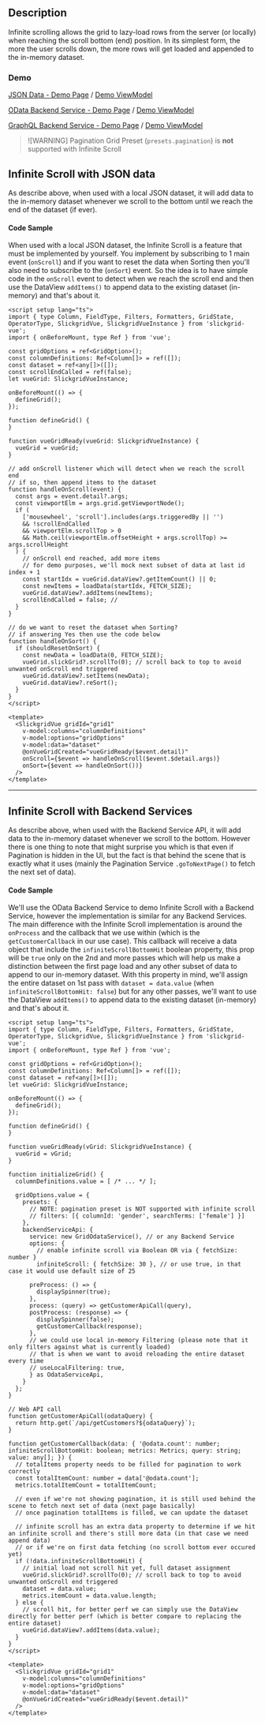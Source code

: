 ## Description

Infinite scrolling allows the grid to lazy-load rows from the server (or locally) when reaching the scroll bottom (end) position.
In its simplest form, the more the user scrolls down, the more rows will get loaded and appended to the in-memory dataset.

### Demo

[JSON Data - Demo Page](https://ghiscoding.github.io/slickgrid-vue/#/slickgrid/Example38) / [Demo ViewModel](https://github.com/ghiscoding/slickgrid-universal/blob/master/demos/vue/src/components/Example38.vue)

[OData Backend Service - Demo Page](https://ghiscoding.github.io/slickgrid-vue/#/slickgrid/Example39) / [Demo ViewModel](https://github.com/ghiscoding/slickgrid-universal/blob/master/demos/vue/src/components/Example39.vue)

[GraphQL Backend Service - Demo Page](https://ghiscoding.github.io/slickgrid-vue/#/slickgrid/Example40) / [Demo ViewModel](https://github.com/ghiscoding/slickgrid-universal/blob/master/demos/vue/src/components/Example40.vue)

> ![WARNING]
> Pagination Grid Preset (`presets.pagination`) is **not** supported with Infinite Scroll

## Infinite Scroll with JSON data

As describe above, when used with a local JSON dataset, it will add data to the in-memory dataset whenever we scroll to the bottom until we reach the end of the dataset (if ever).

#### Code Sample
When used with a local JSON dataset, the Infinite Scroll is a feature that must be implemented by yourself. You implement by subscribing to 1 main event (`onScroll`) and if you want to reset the data when Sorting then you'll also need to subscribe to the (`onSort`) event. So the idea is to have simple code in the `onScroll` event to detect when we reach the scroll end  and then use the DataView `addItems()` to append data to the existing dataset (in-memory) and that's about it.

```vue
<script setup lang="ts">
import { type Column, FieldType, Filters, Formatters, GridState, OperatorType, SlickgridVue, SlickgridVueInstance } from 'slickgrid-vue';
import { onBeforeMount, type Ref } from 'vue';

const gridOptions = ref<GridOption>();
const columnDefinitions: Ref<Column[]> = ref([]);
const dataset = ref<any[]>([]);
const scrollEndCalled = ref(false);
let vueGrid: SlickgridVueInstance;

onBeforeMount(() => {
  defineGrid();
});

function defineGrid() {
}

function vueGridReady(vueGrid: SlickgridVueInstance) {
  vueGrid = vueGrid;
}

// add onScroll listener which will detect when we reach the scroll end
// if so, then append items to the dataset
function handleOnScroll(event) {
  const args = event.detail?.args;
  const viewportElm = args.grid.getViewportNode();
  if (
    ['mousewheel', 'scroll'].includes(args.triggeredBy || '')
    && !scrollEndCalled
    && viewportElm.scrollTop > 0
    && Math.ceil(viewportElm.offsetHeight + args.scrollTop) >= args.scrollHeight
  ) {
    // onScroll end reached, add more items
    // for demo purposes, we'll mock next subset of data at last id index + 1
    const startIdx = vueGrid.dataView?.getItemCount() || 0;
    const newItems = loadData(startIdx, FETCH_SIZE);
    vueGrid.dataView?.addItems(newItems);
    scrollEndCalled = false; //
  }
}

// do we want to reset the dataset when Sorting?
// if answering Yes then use the code below
function handleOnSort() {
  if (shouldResetOnSort) {
    const newData = loadData(0, FETCH_SIZE);
    vueGrid.slickGrid?.scrollTo(0); // scroll back to top to avoid unwanted onScroll end triggered
    vueGrid.dataView?.setItems(newData);
    vueGrid.dataView?.reSort();
  }
}
</script>

<template>
  <SlickgridVue gridId="grid1"
    v-model:columns="columnDefinitions"
    v-model:options="gridOptions"
    v-model:data="dataset"
    @onVueGridCreated="vueGridReady($event.detail)"
    onScroll={$event => handleOnScroll($event.$detail.args)}
    onSort={$event => handleOnSort())}
  />
</template>
```

---

## Infinite Scroll with Backend Services

As describe above, when used with the Backend Service API, it will add data to the in-memory dataset whenever we scroll to the bottom. However there is one thing to note that might surprise you which is that even if Pagination is hidden in the UI, but the fact is that behind the scene that is exactly what it uses (mainly the Pagination Service `.goToNextPage()` to fetch the next set of data).

#### Code Sample
We'll use the OData Backend Service to demo Infinite Scroll with a Backend Service, however the implementation is similar for any Backend Services. The main difference with the Infinite Scroll implementation is around the `onProcess` and the callback that we use within (which is the `getCustomerCallback` in our use case). This callback will receive a data object that include the `infiniteScrollBottomHit` boolean property, this prop will be `true` only on the 2nd and more passes which will help us make a distinction between the first page load and any other subset of data to append to our in-memory dataset. With this property in mind, we'll assign the entire dataset on 1st pass with `dataset = data.value` (when `infiniteScrollBottomHit: false`) but for any other passes, we'll want to use the DataView `addItems()` to append data to the existing dataset (in-memory) and that's about it.

```vue
<script setup lang="ts">
import { type Column, FieldType, Filters, Formatters, GridState, OperatorType, SlickgridVue, SlickgridVueInstance } from 'slickgrid-vue';
import { onBeforeMount, type Ref } from 'vue';

const gridOptions = ref<GridOption>();
const columnDefinitions: Ref<Column[]> = ref([]);
const dataset = ref<any[]>([]);
let vueGrid: SlickgridVueInstance;

onBeforeMount(() => {
  defineGrid();
});

function defineGrid() {
}

function vueGridReady(vGrid: SlickgridVueInstance) {
  vueGrid = vGrid;
}

function initializeGrid() {
  columnDefinitions.value = [ /* ... */ ];

  gridOptions.value = {
    presets: {
      // NOTE: pagination preset is NOT supported with infinite scroll
      // filters: [{ columnId: 'gender', searchTerms: ['female'] }]
    },
    backendServiceApi: {
      service: new GridOdataService(), // or any Backend Service
      options: {
        // enable infinite scroll via Boolean OR via { fetchSize: number }
        infiniteScroll: { fetchSize: 30 }, // or use true, in that case it would use default size of 25

      preProcess: () => {
        displaySpinner(true);
      },
      process: (query) => getCustomerApiCall(query),
      postProcess: (response) => {
        displaySpinner(false);
        getCustomerCallback(response);
      },
      // we could use local in-memory Filtering (please note that it only filters against what is currently loaded)
      // that is when we want to avoid reloading the entire dataset every time
      // useLocalFiltering: true,
      } as OdataServiceApi,
    }
  };
}

// Web API call
function getCustomerApiCall(odataQuery) {
  return http.get(`/api/getCustomers?${odataQuery}`);
}

function getCustomerCallback(data: { '@odata.count': number; infiniteScrollBottomHit: boolean; metrics: Metrics; query: string; value: any[]; }) {
  // totalItems property needs to be filled for pagination to work correctly
  const totalItemCount: number = data['@odata.count'];
  metrics.totalItemCount = totalItemCount;

  // even if we're not showing pagination, it is still used behind the scene to fetch next set of data (next page basically)
  // once pagination totalItems is filled, we can update the dataset

  // infinite scroll has an extra data property to determine if we hit an infinite scroll and there's still more data (in that case we need append data)
  // or if we're on first data fetching (no scroll bottom ever occured yet)
  if (!data.infiniteScrollBottomHit) {
    // initial load not scroll hit yet, full dataset assignment
    vueGrid.slickGrid?.scrollTo(0); // scroll back to top to avoid unwanted onScroll end triggered
    dataset = data.value;
    metrics.itemCount = data.value.length;
  } else {
    // scroll hit, for better perf we can simply use the DataView directly for better perf (which is better compare to replacing the entire dataset)
    vueGrid.dataView?.addItems(data.value);
  }
}
</script>

<template>
  <SlickgridVue gridId="grid1"
    v-model:columns="columnDefinitions"
    v-model:options="gridOptions"
    v-model:data="dataset"
    @onVueGridCreated="vueGridReady($event.detail)"
  />
</template>
```
